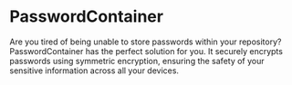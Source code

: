 # PasswordContainer
Are you tired of being unable to store passwords within your repository? PasswordContainer has the perfect solution for you. It securely encrypts passwords using symmetric encryption, ensuring the safety of your sensitive information across all your devices.
